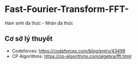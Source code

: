 # Fast-Fourier-Transform-FFT-
Hàm sinh đa thức - Nhân đa thức

## Cơ sở lý thuyết
* Codeforces: https://codeforces.com/blog/entry/43499
* CP Algorithms: https://cp-algorithms.com/algebra/fft.html
